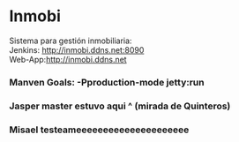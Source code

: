 # Inmobi
Sistema para gestión inmobiliaria:    
    Jenkins: http://inmobi.ddns.net:8090   
    Web-App:http://inmobi.ddns.net


### Manven Goals: -Pproduction-mode jetty:run
### Jasper master estuvo aqui ^ (mirada de Quinteros)
### Misael testeameeeeeeeeeeeeeeeeeeeee
